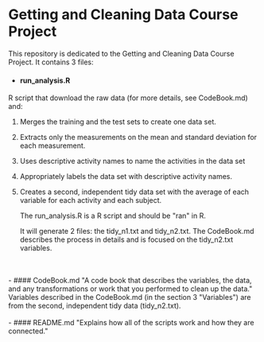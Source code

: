 Getting and Cleaning Data Course Project
=========================

This repository is dedicated to the Getting and Cleaning Data Course Project. It contains 3 files:

- #### run_analysis.R
R script that download the raw data (for more details, see CodeBook.md) and:
1. Merges the training and the test sets to create one data set.
2. Extracts only the measurements on the mean and standard deviation for each measurement.
3. Uses descriptive activity names to name the activities in the data set
4. Appropriately labels the data set with descriptive activity names. 
5. Creates a second, independent tidy data set with the average of each variable for each activity and each subject.

    The run_analysis.R is a R script and should be "ran" in R.
    
    It will generate 2 files: the tidy_n1.txt and tidy_n2.txt. The CodeBook.md describes the process in details and is focused on the tidy_n2.txt variables.
<br />
<br />
- #### CodeBook.md
"A code book that describes the variables, the data, and any transformations or work that you performed to clean up the data."
Variables described in the CodeBook.md (in the section 3 "Variables") are from the second, independent tidy data (tidy_n2.txt).
<br />
<br />
- #### README.md
"Explains how all of the scripts work and how they are connected."
